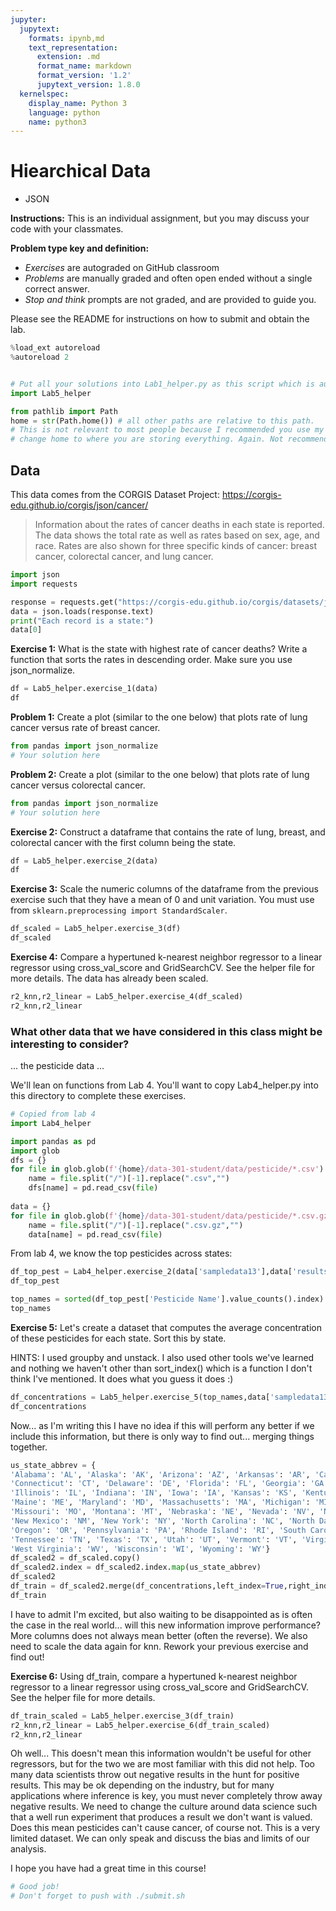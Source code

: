 ```yaml
---
jupyter:
  jupytext:
    formats: ipynb,md
    text_representation:
      extension: .md
      format_name: markdown
      format_version: '1.2'
      jupytext_version: 1.8.0
  kernelspec:
    display_name: Python 3
    language: python
    name: python3
---
```


# Hiearchical Data
* JSON


**Instructions:** This is an individual assignment, but you may discuss your code with your classmates.

**Problem type key and definition:**
* _Exercises_ are autograded on GitHub classroom
* _Problems_ are manually graded and often open ended without a single correct answer.
* _Stop and think_ prompts are not graded, and are provided to guide you.

Please see the README for instructions on how to submit and obtain the lab.

```python
%load_ext autoreload
%autoreload 2


# Put all your solutions into Lab1_helper.py as this script which is autograded
import Lab5_helper 

from pathlib import Path
home = str(Path.home()) # all other paths are relative to this path. 
# This is not relevant to most people because I recommended you use my server, but
# change home to where you are storing everything. Again. Not recommended.
```

## Data
This data comes from the CORGIS Dataset Project: https://corgis-edu.github.io/corgis/json/cancer/

>Information about the rates of cancer deaths in each state is reported. The data shows the total rate as well as rates based on sex, age, and race. Rates are also shown for three specific kinds of cancer: breast cancer, colorectal cancer, and lung cancer.

```python
import json
import requests

response = requests.get("https://corgis-edu.github.io/corgis/datasets/json/cancer/cancer.json")
data = json.loads(response.text)
print("Each record is a state:")
data[0]
```

**Exercise 1:** What is the state with highest rate of cancer deaths? Write a function that sorts the rates in descending order. Make sure you use json_normalize.

```python
df = Lab5_helper.exercise_1(data)
df
```

**Problem 1:** Create a plot (similar to the one below) that plots rate of lung cancer versus rate of breast cancer.

```python
from pandas import json_normalize
# Your solution here
```

**Problem 2:** Create a plot (similar to the one below) that plots rate of lung cancer versus colorectal cancer.

```python
from pandas import json_normalize
# Your solution here
```

**Exercise 2:** Construct a dataframe that contains the rate of lung, breast, and colorectal cancer with the first column being the state.

```python
df = Lab5_helper.exercise_2(data)
df
```

**Exercise 3:** Scale the numeric columns of the dataframe from the previous exercise such that they have a mean of 0 and unit variation. You must use from ``sklearn.preprocessing import StandardScaler``.

```python
df_scaled = Lab5_helper.exercise_3(df)
df_scaled
```

**Exercise 4:** Compare a hypertuned k-nearest neighbor regressor to a linear regressor using cross_val_score and GridSearchCV. See the helper file for more details. The data has already been scaled.

```python
r2_knn,r2_linear = Lab5_helper.exercise_4(df_scaled)
r2_knn,r2_linear
```

### What other data that we have considered in this class might be interesting to consider?

... the pesticide data ...

We'll lean on functions from Lab 4. You'll want to copy Lab4_helper.py into this directory to complete these exercises.

```python
# Copied from lab 4
import Lab4_helper

import pandas as pd
import glob
dfs = {}
for file in glob.glob(f'{home}/data-301-student/data/pesticide/*.csv'):
    name = file.split("/")[-1].replace(".csv","")
    dfs[name] = pd.read_csv(file)
    
data = {}
for file in glob.glob(f'{home}/data-301-student/data/pesticide/*.csv.gz'):
    name = file.split("/")[-1].replace(".csv.gz","")
    data[name] = pd.read_csv(file)
```

From lab 4, we know the top pesticides across states:

```python
df_top_pest = Lab4_helper.exercise_2(data['sampledata13'],data['resultsdata13'],dfs['pest_codes'])
df_top_pest
```

```python
top_names = sorted(df_top_pest['Pesticide Name'].value_counts().index)
top_names
```

**Exercise 5:** Let's create a dataset that computes the average concentration of these pesticides for each state. Sort this by state.

HINTS: I used groupby and unstack. I also used other tools we've learned and nothing we haven't other than sort_index() which is a function I don't think I've mentioned. It does what you guess it does :)

```python
df_concentrations = Lab5_helper.exercise_5(top_names,data['sampledata13'],data['resultsdata13'],dfs['pest_codes'])
df_concentrations
```

Now... as I'm writing this I have no idea if this will perform any better if we include this information, but there is only way to find out... merging things together.

```python
us_state_abbrev = {
'Alabama': 'AL', 'Alaska': 'AK', 'Arizona': 'AZ', 'Arkansas': 'AR', 'California': 'CA', 'Colorado': 'CO',
'Connecticut': 'CT', 'Delaware': 'DE', 'Florida': 'FL', 'Georgia': 'GA', 'Hawaii': 'HI', 'Idaho': 'ID',
'Illinois': 'IL', 'Indiana': 'IN', 'Iowa': 'IA', 'Kansas': 'KS', 'Kentucky': 'KY', 'Louisiana': 'LA',
'Maine': 'ME', 'Maryland': 'MD', 'Massachusetts': 'MA', 'Michigan': 'MI', 'Minnesota': 'MN', 'Mississippi': 'MS',
'Missouri': 'MO', 'Montana': 'MT', 'Nebraska': 'NE', 'Nevada': 'NV', 'New Hampshire': 'NH', 'New Jersey': 'NJ',
'New Mexico': 'NM', 'New York': 'NY', 'North Carolina': 'NC', 'North Dakota': 'ND', 'Ohio': 'OH', 'Oklahoma': 'OK',
'Oregon': 'OR', 'Pennsylvania': 'PA', 'Rhode Island': 'RI', 'South Carolina': 'SC', 'South Dakota': 'SD',
'Tennessee': 'TN', 'Texas': 'TX', 'Utah': 'UT', 'Vermont': 'VT', 'Virginia': 'VA', 'Washington': 'WA',
'West Virginia': 'WV', 'Wisconsin': 'WI', 'Wyoming': 'WY'}
df_scaled2 = df_scaled.copy()
df_scaled2.index = df_scaled2.index.map(us_state_abbrev)
df_scaled2
df_train = df_scaled2.merge(df_concentrations,left_index=True,right_index=True,how='right')
df_train
```

I have to admit I'm excited, but also waiting to be disappointed as is often the case in the real world... will this new information improve performance? More columns does not always mean better (often the reverse). We also need to scale the data again for knn. Rework your previous exercise and find out!

**Exercise 6:** Using df_train, compare a hypertuned k-nearest neighbor regressor to a linear regressor using cross_val_score and GridSearchCV. See the helper file for more details. 

```python
df_train_scaled = Lab5_helper.exercise_3(df_train)
r2_knn,r2_linear = Lab5_helper.exercise_6(df_train_scaled)
r2_knn,r2_linear
```

Oh well... This doesn't mean this information wouldn't be useful for other regressors, but for the two we are most familiar with this did not help. Too many data scientists throw out negative results in the hunt for positive results. This may be ok depending on the industry, but for many applications where inference is key, you must never completely throw away negative results. We need to change the culture around data science such that a well run experiment that produces a result we don't want is valued. Does this mean pesticides can't cause cancer, of course not. This is a very limited dataset. We can only speak and discuss the bias and limits of our analysis. 

I hope you have had a great time in this course!

```python
# Good job!
# Don't forget to push with ./submit.sh
```

```python

```
